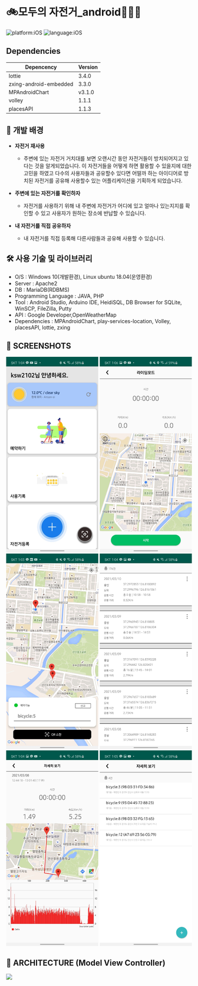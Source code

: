 # 🚲모두의 자전거_android🚵🏼‍♀️

![platform:iOS](https://img.shields.io/badge/Platform-android-blue) ![language:iOS](https://img.shields.io/badge/Language-java-yellow)

## Dependencies

| Depencency | Version |
| ---------- | ------- |
| lottie | 3.4.0   |
| zxing-android-embedded  | 3.3.0  |
| MPAndroidChart    | v3.1.0   |
| volley | 1.1.1 |
| placesAPI | 1.1.3 |   
  
  
## 📖 개발 배경
* **자전거 재사용**
  * 주변에 있는 자전거 거치대를 보면 오랜시간 동안 자전거들이 방치되어지고 있다는 것을 알게되었습니다. 이 자전거들을 어떻게 하면 활용할 수 있을지에 대한 고민을 하였고 다수의 사용자들과 공유할수 있다면 어떨까 하는 아이디어로 방치된 자전거를 공유해 사용할수 있는 어플리케이션을 기획하게 되었습니다. 
  
* **주변에 있는 자전거를 확인하자**
  * 자전거를 사용하기 위해 내 주변에 자전거가 어디에 있고 얼마나 있는지지를 확인할 수 있고 사용자가 원하는 장소에 반납할 수 있습니다. 
* **내 자전거를 직접 공유하자**
  * 내 자전거를 직접 등록해 다른사람들과 공유해 사용할 수 있습니다. 
  


## 🛠️ 사용 기술 및 라이브러리

- O/S : Windows 10(개발환경), Linux ubuntu 18.04(운영환경)
- Server : Apache2
- DB : MariaDB(RDBMS)
- Programming Language : JAVA, PHP
- Tool : Android Studio, Arduino IDE, HeidiSQL, DB Browser for SQLite, WinSCP, FileZilla, Putty
- API : Google Developer,OpenWeatherMap
- Dependencies : MPAndroidChart, play-services-location, Volley, placesAPI, lottie, zxing
  


## 📸 SCREENSHOTS
<!-- <img src="C:/Users/KIM/AndroidStudioProjects/portfolio/github_test/새 폴더/MODO_Bicycle/img/img1.jpg" width="250"/> <img src="https://firebasestorage.googleapis.com/v0/b/portfolio-app-147b5.appspot.com/o/screenshots%2Fportfolio1.0%2Fs-02.png?alt=media&token=f9c780f4-c054-453e-b6e6-094d15637a49" width="250"/> <img src="https://firebasestorage.googleapis.com/v0/b/portfolio-app-147b5.appspot.com/o/screenshots%2Fportfolio1.0%2Fs-03.png?alt=media&token=5ccdc32b-916e-4ddc-a701-b8a3bb7c523c" width="250"/>
<img src="https://firebasestorage.googleapis.com/v0/b/portfolio-app-147b5.appspot.com/o/screenshots%2Fportfolio1.0%2Fs-04.png?alt=media&token=e53147bb-d135-4335-a170-33adbbc4518b" width="250"/> <img src="https://firebasestorage.googleapis.com/v0/b/portfolio-app-147b5.appspot.com/o/screenshots%2Fportfolio1.0%2Fs-05.png?alt=media&token=ced44065-15bd-4bf2-90b5-2ff4ce9d217f" width="250"/> <img src="https://firebasestorage.googleapis.com/v0/b/portfolio-app-147b5.appspot.com/o/screenshots%2Fportfolio1.0%2Fs-06.png?alt=media&token=dfcba3f7-613e-42a7-b4e5-98baa5d75c64" width="250"/> -->

<img width="250" src="/img/img1.jpg"/> <img width="250" src="/img/img2.jpg"/> <img width="250" src="/img/img3.jpg"/>
<img width="250" src="/img/img4.jpg"/> <img width="250" src="/img/img5.jpg"/> <img width="250" src="/img/img6.jpg"/>


## 📐 ARCHITECTURE (Model View Controller)
<img src="https://firebasestorage.googleapis.com/v0/b/portfolio-app-147b5.appspot.com/o/screenshots%2Fportfolio1.0%2Fmvc.png?alt=media&token=6ce5b072-a5e9-4c64-bf5a-662ba0935be7"/>



